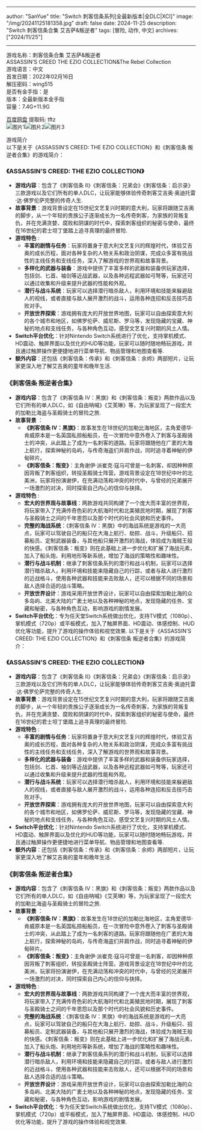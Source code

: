 
---
author: "SanYue"
title: "Switch 刺客信条系列[全最新版本|全DLC|XCI]"
image: "/img/20241125181358.jpg"
draft: false
date: 2024-11-25
description: "Switch 刺客信条合集 艾吉萨&叛逆者"
tags: [冒险, 动作, 中文]
archives: ["2024/11/25"]

---

游戏名称：刺客信条合集 艾吉萨&叛逆者   
ASSASSIN’S CREED THE EZIO COLLECTION&The Rebel Collection    
游戏语言：中文  
首发日期：2022年02月16日  
解压密码：wing515  
是否有金手指：是  
版本：全最新版本金手指   
容量：7.4G+11.9G

[百度网盘](https://pan.baidu.com/s/126ACv-mqS94JdvDG9lMuPg) 提取码: tftz  
![图片1](/img/coptb.jpg)![图片2](/img/ysix9y.jpg)![图片3](/img/1cpth.jpg)  

游戏简介  
以下是关于《ASSASSIN’S CREED: THE EZIO COLLECTION》和《刺客信条 叛逆者合集》的游戏简介：

### 《ASSASSIN’S CREED: THE EZIO COLLECTION》
- **游戏内容**：包含了《刺客信条 II》《刺客信条：兄弟会》《刺客信条：启示录》三款游戏以及它们所有的单人DLC，让玩家能够体验传奇刺客艾吉奥·奥迪托雷·达·佛罗伦萨完整的传奇人生.
- **故事背景**：游戏背景设定在15世纪文艺复兴时期的意大利，玩家将跟随艾吉奥的脚步，从一个年轻的贵族公子逐渐成长为一名传奇刺客，为家族的背叛复仇，并在充满贪婪、腐败和阴谋的时代中，探索刺客组织的秘密与使命，最终在16世纪的君士坦丁堡踏上追寻真理的最终冒险.
- **游戏特色** :
    - **丰富的剧情与任务**：玩家将置身于意大利文艺复兴的辉煌时代，体验艾吉奥的成长历程，面对各种复杂的人物关系和政治阴谋，完成众多富有挑战性的主线任务和支线任务，深入了解游戏的世界观和故事背景。
    - **多样化的武器与装备**：游戏中提供了丰富多样的武器和装备供玩家选择，包括剑、匕首、袖剑等近战武器，以及各种远程武器如弓弩等，玩家还可以通过收集和升级来提升武器的性能和外观。
    - **潜行与战斗系统**：玩家可以选择潜行暗杀敌人，利用环境和技能来躲避敌人的视线，或者直接与敌人展开激烈的战斗，运用各种连招和反击技巧击败对手。
    - **开放世界探索**：游戏拥有庞大的开放世界地图，玩家可以自由探索意大利的各个城市和地区，如佛罗伦萨、威尼斯、罗马等，发现隐藏的宝藏、神秘的地点和支线任务，与各种角色互动，感受文艺复兴时期的风土人情。
- **Switch平台优化**：针对Nintendo Switch系统进行了优化，支持掌机模式、HD震动、触屏界面以及优化的HUD等功能，玩家可以随时随地畅玩游戏，并且通过触屏操作更便捷地进行菜单导航、物品管理和地图查看等.
- **额外内容**：还包括《刺客信条：传承》和《刺客信条：余烬》两部短片，让玩家更深入地了解艾吉奥的童年和晚年生活.

### 《刺客信条 叛逆者合集》
- **游戏内容**：包含了《刺客信条 IV：黑旗》和《刺客信条：叛变》两款作品以及它们所有的单人DLC，如《自由呐喊》《艾芙琳》等，为玩家呈现了一段宏大的加勒比海盗与圣殿骑士的冒险之旅.
- **故事背景** ：
    - **《刺客信条 IV：黑旗》**：故事发生在18世纪的加勒比海地区，主角爱德华·肯威原本是一名英国私掠船船员，在一次冒险中意外卷入了刺客与圣殿骑士的冲突，从此踏上了成为一名刺客的道路。玩家将跟随他在广袤的大海上航行，探索神秘的岛屿，与传奇海盗们并肩作战，同时追寻着神秘的伊甸碎片。
    - **《刺客信条：叛变》**：主角谢伊·派崔克·寇马可曾是一名刺客，却因种种原因背叛了刺客组织，转投圣殿骑士阵营。游戏背景设定在18世纪中叶的北美洲，玩家将扮演谢伊，在充满动荡和冲突的时代中，与曾经的兄弟展开一场激烈的对决，同时探索自己内心的信仰与抉择。
- **游戏特色** :
    - **宏大的世界观与故事线**：两款游戏共同构建了一个庞大而丰富的世界观，将玩家带入了充满传奇色彩的大航海时代和北美殖民地时期，展现了刺客与圣殿骑士之间的千年恩怨以及那个时代的社会风貌和历史事件。
    - **完整的海战系统**：《刺客信条 IV：黑旗》中的海战系统是游戏的一大亮点，玩家可以驾驶自己的船只在大海上航行、劫掠、战斗，升级船只、招募船员、定制武器装备，与其他船只展开激烈的海战，体验成为海贼王般的快感。《刺客信条：叛变》则在此基础上进一步优化和扩展了海战元素，加入了船头炮、利用地形等新系统，增加了海战的策略性和趣味性。
    - **潜行与战斗机制**：继承了刺客信条系列的潜行和战斗机制，玩家可以选择潜行暗杀敌人，利用环境和技能来隐藏自己的行踪，或者与敌人进行激烈的近战格斗，使用各种武器和技能来击败敌人，还可以根据不同的场景和敌人选择合适的战斗策略。
    - **开放世界设计**：游戏采用开放世界设计，玩家可以自由探索加勒比海的众多岛屿、北美大陆的广袤土地以及各种神秘的地点，发现隐藏的任务、宝藏和秘密，与各种角色互动，影响游戏的剧情发展。
- **Switch平台优化**：专为任天堂Switch系统做出优化，支持TV模式（1080p）、掌机模式（720p）或平板模式，加入了触屏界面、HD震动、体感控制、HUD优化等功能，提升了游戏的操作体验和视觉效果.
 以下是关于《ASSASSIN’S CREED: THE EZIO COLLECTION》和《刺客信条 叛逆者合集》的游戏简介：

### 《ASSASSIN’S CREED: THE EZIO COLLECTION》
- **游戏内容**：包含了《刺客信条 II》《刺客信条：兄弟会》《刺客信条：启示录》三款游戏以及它们所有的单人DLC，让玩家能够体验传奇刺客艾吉奥·奥迪托雷·达·佛罗伦萨完整的传奇人生.
- **故事背景**：游戏背景设定在15世纪文艺复兴时期的意大利，玩家将跟随艾吉奥的脚步，从一个年轻的贵族公子逐渐成长为一名传奇刺客，为家族的背叛复仇，并在充满贪婪、腐败和阴谋的时代中，探索刺客组织的秘密与使命，最终在16世纪的君士坦丁堡踏上追寻真理的最终冒险.
- **游戏特色** :
    - **丰富的剧情与任务**：玩家将置身于意大利文艺复兴的辉煌时代，体验艾吉奥的成长历程，面对各种复杂的人物关系和政治阴谋，完成众多富有挑战性的主线任务和支线任务，深入了解游戏的世界观和故事背景。
    - **多样化的武器与装备**：游戏中提供了丰富多样的武器和装备供玩家选择，包括剑、匕首、袖剑等近战武器，以及各种远程武器如弓弩等，玩家还可以通过收集和升级来提升武器的性能和外观。
    - **潜行与战斗系统**：玩家可以选择潜行暗杀敌人，利用环境和技能来躲避敌人的视线，或者直接与敌人展开激烈的战斗，运用各种连招和反击技巧击败对手。
    - **开放世界探索**：游戏拥有庞大的开放世界地图，玩家可以自由探索意大利的各个城市和地区，如佛罗伦萨、威尼斯、罗马等，发现隐藏的宝藏、神秘的地点和支线任务，与各种角色互动，感受文艺复兴时期的风土人情。
- **Switch平台优化**：针对Nintendo Switch系统进行了优化，支持掌机模式、HD震动、触屏界面以及优化的HUD等功能，玩家可以随时随地畅玩游戏，并且通过触屏操作更便捷地进行菜单导航、物品管理和地图查看等.
- **额外内容**：还包括《刺客信条：传承》和《刺客信条：余烬》两部短片，让玩家更深入地了解艾吉奥的童年和晚年生活.

### 《刺客信条 叛逆者合集》
- **游戏内容**：包含了《刺客信条 IV：黑旗》和《刺客信条：叛变》两款作品以及它们所有的单人DLC，如《自由呐喊》《艾芙琳》等，为玩家呈现了一段宏大的加勒比海盗与圣殿骑士的冒险之旅.
- **故事背景** ：
    - **《刺客信条 IV：黑旗》**：故事发生在18世纪的加勒比海地区，主角爱德华·肯威原本是一名英国私掠船船员，在一次冒险中意外卷入了刺客与圣殿骑士的冲突，从此踏上了成为一名刺客的道路。玩家将跟随他在广袤的大海上航行，探索神秘的岛屿，与传奇海盗们并肩作战，同时追寻着神秘的伊甸碎片。
    - **《刺客信条：叛变》**：主角谢伊·派崔克·寇马可曾是一名刺客，却因种种原因背叛了刺客组织，转投圣殿骑士阵营。游戏背景设定在18世纪中叶的北美洲，玩家将扮演谢伊，在充满动荡和冲突的时代中，与曾经的兄弟展开一场激烈的对决，同时探索自己内心的信仰与抉择。
- **游戏特色** :
    - **宏大的世界观与故事线**：两款游戏共同构建了一个庞大而丰富的世界观，将玩家带入了充满传奇色彩的大航海时代和北美殖民地时期，展现了刺客与圣殿骑士之间的千年恩怨以及那个时代的社会风貌和历史事件。
    - **完整的海战系统**：《刺客信条 IV：黑旗》中的海战系统是游戏的一大亮点，玩家可以驾驶自己的船只在大海上航行、劫掠、战斗，升级船只、招募船员、定制武器装备，与其他船只展开激烈的海战，体验成为海贼王般的快感。《刺客信条：叛变》则在此基础上进一步优化和扩展了海战元素，加入了船头炮、利用地形等新系统，增加了海战的策略性和趣味性。
    - **潜行与战斗机制**：继承了刺客信条系列的潜行和战斗机制，玩家可以选择潜行暗杀敌人，利用环境和技能来隐藏自己的行踪，或者与敌人进行激烈的近战格斗，使用各种武器和技能来击败敌人，还可以根据不同的场景和敌人选择合适的战斗策略。
    - **开放世界设计**：游戏采用开放世界设计，玩家可以自由探索加勒比海的众多岛屿、北美大陆的广袤土地以及各种神秘的地点，发现隐藏的任务、宝藏和秘密，与各种角色互动，影响游戏的剧情发展。
- **Switch平台优化**：专为任天堂Switch系统做出优化，支持TV模式（1080p）、掌机模式（720p）或平板模式，加入了触屏界面、HD震动、体感控制、HUD优化等功能，提升了游戏的操作体验和视觉效果.
 
